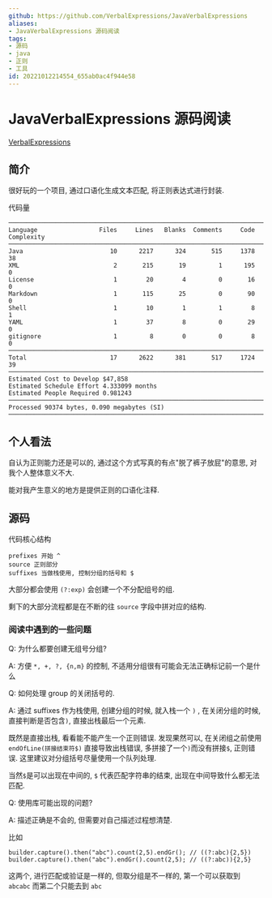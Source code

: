 ```yaml
---
github: https://github.com/VerbalExpressions/JavaVerbalExpressions
aliases:
- JavaVerbalExpressions 源码阅读 
tags:
- 源码
- java
- 正则
- 工具
id: 20221012214554_655ab0ac4f944e58
---
```


# JavaVerbalExpressions 源码阅读

[VerbalExpressions](https://github.com/VerbalExpressions/JavaVerbalExpressions)

## 简介

很好玩的一个项目, 通过口语化生成文本匹配, 将正则表达式进行封装.

代码量
```
───────────────────────────────────────────────────────────────────────────────
Language                 Files     Lines   Blanks  Comments     Code Complexity
───────────────────────────────────────────────────────────────────────────────
Java                        10      2217      324       515     1378         38
XML                          2       215       19         1      195          0
License                      1        20        4         0       16          0
Markdown                     1       115       25         0       90          0
Shell                        1        10        1         1        8          1
YAML                         1        37        8         0       29          0
gitignore                    1         8        0         0        8          0
───────────────────────────────────────────────────────────────────────────────
Total                       17      2622      381       517     1724         39
───────────────────────────────────────────────────────────────────────────────
Estimated Cost to Develop $47,858
Estimated Schedule Effort 4.333099 months
Estimated People Required 0.981243
───────────────────────────────────────────────────────────────────────────────
Processed 90374 bytes, 0.090 megabytes (SI)
───────────────────────────────────────────────────────────────────────────────
```

## 个人看法

自认为正则能力还是可以的, 通过这个方式写真的有点"脱了裤子放屁"的意思, 对我个人整体意义不大.

能对我产生意义的地方是提供正则的口语化注释. 

## 源码

代码核心结构
```
prefixes 开始 ^
source 正则部分
suffixes 当做栈使用, 控制分组的括号和 $
```

大部分都会使用 `(?:exp)` 会创建一个不分配组号的组.

剩下的大部分流程都是在不断的往 `source` 字段中拼对应的结构.

### 阅读中遇到的一些问题
Q: 为什么都要创建无组号分组?

A: 方便 `*, +, ?, {n,m}` 的控制, 不适用分组很有可能会无法正确标记前一个是什么

Q: 如何处理 group 的关闭括号的.

A: 通过 suffixes 作为栈使用, 创建分组的时候, 就入栈一个 `)` , 在关闭分组的时候, 直接判断是否包含`)`, 直接出栈最后一个元素.

既然是直接出栈, 看看能不能产生一个正则错误. 发现果然可以, 在关闭组之前使用 `endOfLine(拼接结束符$)` 直接导致出栈错误, 多拼接了一个`)`而没有拼接`$`, 正则错误. 这里建议对分组括号尽量使用一个队列处理.

当然`$`是可以出现在中间的, `$` 代表匹配字符串的结束, 出现在中间导致什么都无法匹配.

Q: 使用库可能出现的问题?

A: 描述正确是不会的, 但需要对自己描述过程想清楚.

比如
```
builder.capture().then("abc").count(2,5).endGr(); // ((?:abc){2,5})
builder.capture().then("abc").endGr().count(2,5); // ((?:abc)){2,5}
```

这两个, 进行匹配或验证是一样的, 但取分组是不一样的, 第一个可以获取到 `abcabc` 而第二个只能去到 `abc`
